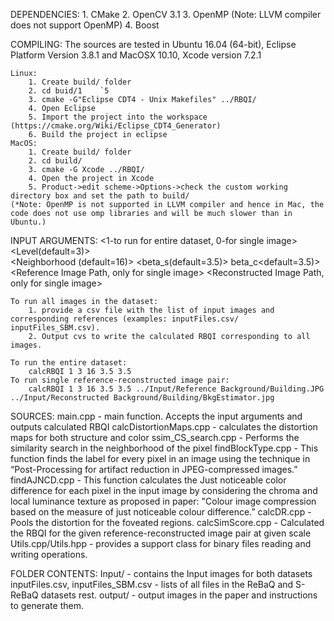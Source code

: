 
DEPENDENCIES:
	1. CMake
	2. OpenCV 3.1
	3. OpenMP (Note: LLVM compiler does not support OpenMP)
	4. Boost

COMPILING:
The sources are tested in Ubuntu 16.04 (64-bit), Eclipse Platform Version 3.8.1 and MacOSX 10.10, Xcode version 7.2.1

	Linux:
		1. Create build/ folder
		2. cd buid/1	`5
		3. cmake -G"Eclipse CDT4 - Unix Makefiles" ../RBQI/
		4. Open Eclipse 
		5. Import the project into the workspace (https://cmake.org/Wiki/Eclipse_CDT4_Generator)
		6. Build the project in eclipse
	MacOS:
		1. Create build/ folder
		2. cd build/
		3. cmake -G Xcode ../RBQI/
		4. Open the project in Xcode
		5. Product->edit scheme->Options->check the custom working directory box and set the path to build/
	(*Note: OpenMP is not supported in LLVM compiler and hence in Mac, the code does not use omp libraries and will be much slower than in Ubuntu.)

INPUT ARGUMENTS:
	<binary> <1-to run for entire dataset, 0-for single image> <Level(default=3)> \
              <Neighborhood (default=16)> <beta_s(default=3.5)> beta_c<default=3.5)> \
              <Reference Image Path, only for single image> <Reconstructed Image Path, only for single image>

	To run all images in the dataset:
		1. provide a csv file with the list of input images and corresponding references (examples: inputFiles.csv/ inputFiles_SBM.csv). 
		2. Output cvs to write the calculated RBQI corresponding to all images.

	To run the entire dataset:
		calcRBQI 1 3 16 3.5 3.5
	To run single reference-reconstructed image pair:
		calcRBQI 1 3 16 3.5 3.5 ../Input/Reference Background/Building.JPG ../Input/Reconstructed Background/Building/BkgEstimator.jpg

SOURCES:
	main.cpp - main function. Accepts the input arguments and outputs calculated RBQI
	calcDistortionMaps.cpp - calculates the distortion maps for both structure and color
	ssim_CS_search.cpp - Performs the similarity search in the neighborhood of the pixel 
	findBlockType.cpp - This function finds the label for every pixel in an image using the technique in “Post-Processing for artifact reduction in JPEG-compressed images.”
	findAJNCD.cpp - This function calculates the Just noticeable color difference for each pixel in the input image by considering the chroma and local luminance texture as proposed in paper: "Colour image compression based on the measure of just noticeable colour difference.”
	calcDR.cpp - Pools the distortion for the foveated regions.
	calcSimScore.cpp - Calculated the RBQI for the given reference-reconstructed image pair at given scale
	Utils.cpp/Utils.hpp - provides a support class for binary files reading and writing operations.
	
FOLDER CONTENTS:
	Input/ - contains the Input images for both datasets
	inputFiles.csv, inputFiles_SBM.csv - lists of all files in the ReBaQ and S-ReBaQ datasets rest.
	output/ - output images in the paper and instructions to generate them. 
	

	